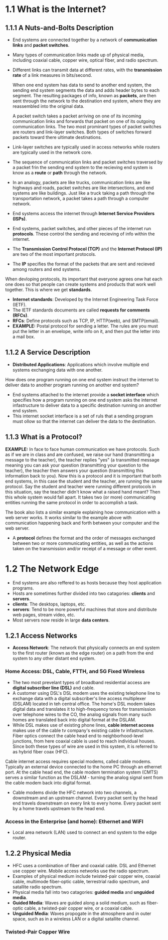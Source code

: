 # 1.1 What is the Internet?
## 1.1.1 A Nuts-and-Bolts Description
- End systems are connected together by a network of **communication links** and **packet switches**.
- Many types of communication links made up of physical media, including coaxial cable, copper wire, optical fiber, and radio spectrum.
- Different links can transmit data at different rates, with the **transmission rate** of a link measures in bits/second.
  
  When one end system has data to send to another end system, the sending end system segments the data and adds header bytes to each segment. The resulting packages of info, known as **packets**, are then sent through the network to the destination end system, where they are reassembled into the original data.
  
  A packet switch takes a packet arriving on one of its incoming communication links and forwards that packet on one of its outgoing communication links. The two most prominant types of packet switches are routers and link-layer switches. Both types of switches forward packets toward there ultimate destinations.
  
- Link-layer switches are typically used in access networks while routers are typically used in the network core.
- The sequence of communication links and packet switches traversed by a packet frin the sending end system to the recieving end system is know as a **route** or **path** through the network.
- In an analogy, packets are like trucks, communication links are like highways and roads, packet switches are like intersections, and end systems are like buildings. Just like a truck taking a path through the transportation network, a packet takes a path through a computer network.

- End systems access the internet through **Internet Service Providers (ISPs)**.
- End systems, packet switches, and other pieces of the internet run **protocols**. These control the sending and recieving of info within the internet.
- The **Transmission Control Protocol (TCP)** and the **Internet Protocol (IP)** are two of the most important protocols.
- The **IP** specifies the format of the packets that are sent and recieved among routers and end systems.

When devloping protocols, its important that everyone agrees onw hat each one does so that people can create systems and products that work well together. This is where we get **standards**.
- **Internet standards**: Developed by the Internet Engineering Task Force (IETF).
- The IETF standards documents are called **requests for comments (RFCs)**.
- **RFCs**: Define protocols such as TCP, IP, HTTP(web), and SMTP(email).
- **EXAMPLE:** Postal protocol for sending a letter. The rules are you must put the letter in an envelope, write info on it, and then put the letter into a mail box.

## 1.1.2 A Service Description
- **Distributed Applications**: Applications which involve multiple end systems exchanging data with one another.

How does one program running on one end system instruct the internet to deliver data to another program running on another end system?
- End systems attached to the internet provide a **socket interface** which specifies how a program running on one end system asks the internet infastructure to deliver data to a specific destination running on another end system.
- This internet socket interface is a set of ruls that a sending program must ollow so that the internet can deliver the data to the destination.

## 1.1.3 What is a Protocol?
**EXAMPLE:** In face to face human communication we have protocols. Such as if we are in class and are confused, we raise our hand (transmitting a message to the teacher), the teacher replies "yes" (a transmitted message meaning you can ask your question (transmitting your question to the teacher), the teacher then answers your question (transmitting this information back to you). Now this is a protocol and it is important that both end systems, in this case the student and the teacher, are running the same protocol. Say the student and teacher were running different protocols in this situation, say the teacher didn't know what a raised hand meant? Then this whole system would fall apart. It takes two (or more) communicating entities running the same protocol in order to accomplish a task.

The book also lists a similar example explaining how communication with a web server works. It works similar to the example above with communication happening back and forth between your computer and the web server.

- A **protocol** defines the format and the order of messages exchanged between two or more communicating entities, as well as the actions taken on the transmission and/or receipt of a message or other event.


# 1.2 The Network Edge
- End systems are also reffered to as hosts because they host application programs.
- Hosts are sometimes further divided into two catagories: **clients** and **servers**.
- **clients**: The desktops, laptops, etc.
- **servers**: Tend to be more powerful machines that store and distribute web pages, stream video, etc.
- Most servers now reside in large **data centers**.
## 1.2.1 Access Networks
- **Access Network**: The network that physically connects an end system to the first router (known as the edge router) on a path from the end system to any other distant end system.

### Home Access: DSL, Cable, FTTH, and 5G Fixed Wireless
- The two most prevelant types of broadband residential access are **digital subscriber line (DSL)** and cable.
- A customer using DSL's DSL modem uses the existing telephone line to exchange data with a digital subscriber's line access multiplexer (DSLAM) located in teh central office. The home's DSL modem takes digital data and translates it to high-frequency tones for transmission over telephone wires to the CO, the analog signals from many such homes are translated back into digital format at the DSLAM.
- While DSL makes use of existing phone lines, **cable internet access** makes use of the cable tv company's existing cable tv infastructure. Fiber optics connect the cable head end to neighborhood-level junctions, from here coaxial cable is used to reach individual houses. Since both these types of wire are used in this system, it is referred to as hybrid fiber coax (HFC).

Cable internet access requires special modems, called cable modems. Typically an external device connected to the home PC through an ethernet port. At the cable head end, the cable modem termination system (CMTS) serves a similar function as the DSLAM - turning the analog signal sent from the cable modem back into digital format.
- Cable modems divide the HFC network into two channels, a downstream and an upstream channel. Every packet sent by the head end travels downstream on every link to every home. Every packet sent by a home travels upstream to the head end.

### Access in the Enterprise (and home): Ethernet and WiFI
- Local area network (LAN) used to connect an end system to the edge router.

## 1.2.2 Physical Media
- HFC uses a combination of fiber and coaxial cable. DSL and Ethernet use copper wire. Mobile access networks use the radio spectrum. 
- Examples of physical medium include twisted-pair copper wire, coaxial cable, multimode fiber-optic cable, terrestrial radio spectrum, and satallite radio spectrum.
- Physical media fall into two catagories: **guided media** and **unguided media**.
- **Guided Media**: Waves are guided along a solid medium, such as fiber-optic cable, a twisted-pair copper wire, or a coaxial cable.
- **Unguided Media**: Waves propogate in the atmosphere and in outer space, such as in a wireless LAN or a digital satallite channel.

### Twisted-Pair Copper Wire




















